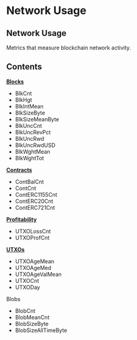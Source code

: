 # Network Usage

## Network Usage

Metrics that measure blockchain network activity.

## Contents

[**Blocks**](blocks.md)

* BlkCnt
* BlkHgt
* BlkIntMean
* BlkSizeByte
* BlkSizeMeanByte
* BlkUncCnt
* BlkUncRevPct
* BlkUncRwd
* BlkUncRwdUSD
* BlkWghtMean
* BlkWghtTot

[**Contracts**](utxos.md)

* ContBalCnt
* ContCnt
* ContERC1155Cnt
* ContERC20Cnt
* ContERC721Cnt

[**Profitability**](broken-reference)

* UTXOLossCnt
* UTXOProfCnt

[**UTXOs**](broken-reference)

* UTXOAgeMean
* UTXOAgeMed
* UTXOAgeValMean
* UTXOCnt
* UTXODay

Blobs

* BlobCnt
* BlobMeanCnt
* BlobSizeByte
* BlobSizeAllTimeByte
